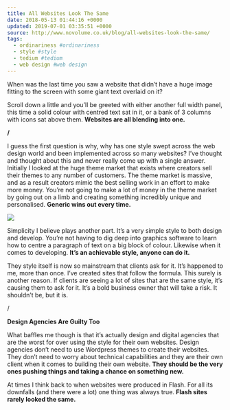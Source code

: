 ```yaml
---
title: All Websites Look The Same
date: 2018-05-13 01:44:16 +0000
updated: 2019-07-01 03:35:51 +0000
source: http://www.novolume.co.uk/blog/all-websites-look-the-same/
tags:
  - ordinariness #ordinariness
  - style #style
  - tedium #tedium
  - web design #web design
---
```

When was the last time you saw a website that didn’t have a huge image fitting to the screen with some giant text overlaid on it?
Scroll down a little and you’ll be greeted with either another full width panel, this time a solid colour with centred text sat in it, or a bank of 3 columns with icons sat above them. __Websites are all blending into one.__
__/__
I guess the first question is why, why has one style swept across the web design world and been implemented across so many websites? I’ve thought and thought about this and never really come up with a single answer. Initially I looked at the huge theme market that exists where creators sell their themes to any number of customers. The theme market is massive, and as a result creators mimic the best selling work in an effort to make more money. You’re not going to make a lot of money in the theme market by going out on a limb and creating something incredibly unique and personalised. __Generic wins out every time.__
![](All%20Websites%20Look%20The%20Same.html.resources/83DC17A1-D6C0-4BBE-8A7D-CEB4592FCB71.png)
Simplicity I believe plays another part. It’s a very simple style to both design and develop. You’re not having to dig deep into graphics software to learn how to centre a paragraph of text on a big block of colour. Likewise when it comes to developing. __It’s an achievable style, anyone can do it.__
They style itself is now so mainstream that clients ask for it. It’s happened to me, more than once. I’ve created sites that follow the formula. This surely is another reason. If clients are seeing a lot of sites that are the same style, it’s causing them to ask for it. It’s a bold business owner that will take a risk. It shouldn’t be, but it is.
/
__Design Agencies Are Guilty Too__
What baffles me though is that it’s actually design and digital agencies that are the worst for over using the style for their own websites. Design agencies don’t need to use Wordpress themes to create their websites. They don’t need to worry about technical capabilities and they are their own client when it comes to building their own website. __They should be the very ones pushing things and taking a chance on something new.__
At times I think back to when websites were produced in Flash. For all its downfalls (and there were a lot) one thing was always true. __Flash sites rarely looked the same.__